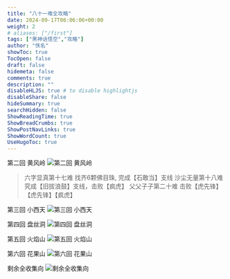 ```yaml
---
title: "八十一难全攻略"
date: 2024-09-17T06:06:06+00:00
weight: 2
# aliases: ["/first"]
tags: ["黑神话悟空","攻略"]
author: "佚名"
showToc: true
TocOpen: false
draft: false
hidemeta: false
comments: true
description: ""
disableHLJS: true # to disable highlightjs
disableShare: false
hideSummary: true
searchHidden: false
ShowReadingTime: true
ShowBreadCrumbs: true
ShowPostNavLinks: true
ShowWordCount: true
UseHugoToc: true
---
```


第二回 黄风岭
![第二回 黄风岭](2.png)

> 六字显真第十七难    找齐6颗佛目珠, 完成【石敢当】支线
> 沙尘无量第十八难    究成【旧拔浪鼓】支线，击败【疯虎】
> 父父子子第二十难    击败【虎先锋】【虎先锋】【疯虎】

第三回 小西天
![第三回 小西天](3.png)

第四回 盘丝洞
![第四回 盘丝洞](4.png)

第五回 火焰山
![第五回 火焰山](5.png)

第六回 花果山
![第六回 花果山](6.png)

剩余全收集向
![剩余全收集向](7.png)

